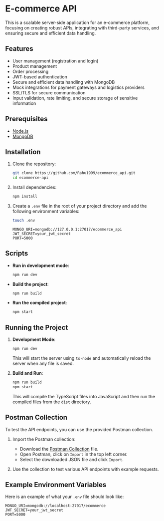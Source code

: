 # E-commerce API

This is a scalable server-side application for an e-commerce platform, focusing on creating robust APIs, integrating with third-party services, and ensuring secure and efficient data handling.

## Features

- User management (registration and login)
- Product management
- Order processing
- JWT-based authentication
- Secure and efficient data handling with MongoDB
- Mock integrations for payment gateways and logistics providers
- SSL/TLS for secure communication
- Input validation, rate limiting, and secure storage of sensitive information

## Prerequisites

- [Node.js](https://nodejs.org/)
- [MongoDB](https://www.mongodb.com/)

## Installation

1. Clone the repository:

    ```sh
    git clone https://github.com/Rahu1999/ecommerce_api.git
    cd ecommerce-api
    ```

2. Install dependencies:

    ```sh
    npm install
    ```

3. Create a `.env` file in the root of your project directory and add the following environment variables:

    ```sh
    touch .env
    ```

    ```env
    MONGO_URI=mongodb://127.0.0.1:27017/ecommerce_api
    JWT_SECRET=your_jwt_secret
    PORT=5000
    ```

## Scripts

- **Run in development mode**:

    ```sh
    npm run dev
    ```

- **Build the project**:

    ```sh
    npm run build
    ```

- **Run the compiled project**:

    ```sh
    npm start
    ```

## Running the Project

1. **Development Mode**:

    ```sh
    npm run dev
    ```

    This will start the server using `ts-node` and automatically reload the server when any file is saved.

2. **Build and Run**:

    ```sh
    npm run build
    npm start
    ```

    This will compile the TypeScript files into JavaScript and then run the compiled files from the `dist` directory.

## Postman Collection

To test the API endpoints, you can use the provided Postman collection.

1. Import the Postman collection:

    - Download the [Postman Collection](./postman_collection.json) file.
    - Open Postman, click on `Import` in the top left corner.
    - Select the downloaded JSON file and click `Import`.

2. Use the collection to test various API endpoints with example requests.

## Example Environment Variables

Here is an example of what your `.env` file should look like:

```env
MONGO_URI=mongodb://localhost:27017/ecommerce
JWT_SECRET=your_jwt_secret
PORT=5000
